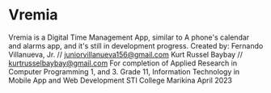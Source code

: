 # Vremia
Vremia is a Digital Time Management App, similar to A phone's calendar and alarms app, and it's still in development progress.
Created by: Fernando Villanueva, Jr. // juniorvillanueva156@gmail.com Kurt Russel Baybay // kurtrusselbaybay@gmail.com
For completion of Applied Research in Computer Programming 1, and 3.
Grade 11, Information Technology in Mobile App and Web Development
STI College Marikina
April 2023
